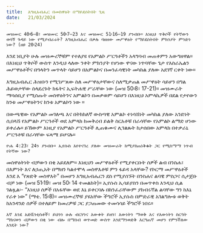 ```yaml
---
title:  እግዚአብሔር በመስዋዕት በማይደሰትበት ጊዜ
date:   21/03/2024
---
```


`መዝሙር 40፡6–8፣ መዝሙር 50፡7–23 እና መዝሙር 51፡16–19 ያንብቡ። እነዚህ ጥቅሶች የትኛውን ወሳኝ ጉዳይ ነው የሚያብራሩት? እግዚአብሔር በቃሉ ባዘዘው መሥዋዕት የማይደሰትበት ምክንያት ምንድን ነው? (ዘፀ 20፡24)`

እንደ ነቢያት ሁሉ መዝሙረኞቹም የተለያዩ የአምልኮ ሥርዓቶችን አላግባብ መጠቀምን አውግዘዋል። በእነዚህ ጥቅሶች ውስጥ እንዲህ ላለው ንቀት ምክንያት የሆነው ዋናው ነጥባቸው ጌታ የእስራኤልን መሥዋዕቶችና በዓላትን መጥላት ሳይሆን በአምልኮና በመንፈሳዊነት መካከል ያለው አደገኛ ርቀት ነው።

እግዚአብሔር ሕዝቡን የሚገሥጸው ስለ መሥዋዕታቸውና ስለሚቃጠል መሥዋዕት ሳይሆን በግል ሕይወታቸው ስላደረጉት ክፋትና ኢፍትሐዊ ሥራቸው ነው (መዝ 50፡8፣ 17-21)። መዝሙራት ማሳሰቢያ የሚሰጡት መስዋዕትንና አምልኮን በመቃወም ሳይሆን በእነዚህ አምላኪዎች በደል የታየውን ከንቱ መሥዋዕትንና ከንቱ አምልኮን ነው ።

በውጫዊው የአምልኮ መገለጫ እና በትክክለኛ ውስጣዊ አምልኮ ተነሳሽነት መካከል ያለው አንድነት ሲበላሽ የአምልኮ ሥርዓቶች ወደ አምላክ ከመቅረብ ይልቅ ስርአቶቹ በራሳቸው የአምልኮ ልማድ ሆነው ይቀራሉ። ይኸውም እነዚያ የአምልኮ ሥርዓቶች ሊጠቁሙና ሊገልጹት ከታሰበው አምላክ በተቃራኒ ሥርዓቶቹ በራሳቸው ፍጻሜ ይሆናሉ።

`ዮሐ 4:23፣ 24ን ያንብቡ። ኢየሱስ እየተናገረ ያለው መዝሙራት ከሚያስጠነቅቁት ጋር የሚስማማ ነጥብ የትኛው ነው?`

መስዋዕትነት ብቻውን በቂ አይደለም። እነዚህን መሥዋዕቶች የሚያቀርቡት ሰዎች ልብ በንስሐ፣ በእምነት እና ለኃጢአት በማዘን ካልተሞላ መስዋእቶቹ ምን ፋይዳ አላቸው? የኮርማ መሥዋዕቶች እንደ እ “የጽድቅ መስዋእት” በመሆን እግዚአብሔርን ደስ የሚያሰኙት በንስሐና ልባዊ ምስጋና ሲታጀቡ ብቻ ነው (መዝ 51፡19፣ መዝ 50፡ 14 ተመልከት)። ኢየሱስ ኢሳይያስን በመጥቀስ እንዲህ ሲል ገልጿል፡- “እነዚህ ሰዎች በአፋቸው ወደ እኔ ይቀርባሉ በከንፈራቸውም ያከብሩኛል ልባቸው ግን ከእኔ የራቀ ነው” (ማቴ. 15፡8)። መዝሙረኞቹ ያዩአቸው ችግሮች ኢየሱስ በምድራዊ አገልግሎቱ ወቅት ከአንዳንድ ሰዎች በተለይም ከመሪዎቹ ጋር ያጋጠመው ተመሳሳይ ችግሮች ነበሩ።

`እኛ እንደ አድቬንቲስቶች፣ ይህንን ሁሉ ብርሃንና እውቀት ይዘን፣ እውነትን ማወቅ እና የእውነትን ስርዓት ማከናወን ብቻውን በቂ ነው ብሎ በማሰብ ወጥመድ ውስጥ እንደማንወድቅ እርግጠኛ መሆን የምንችለው እንዴት ነው?`